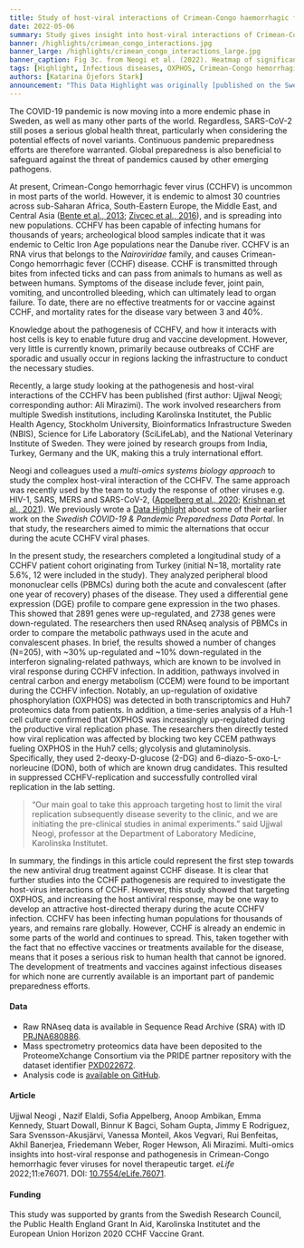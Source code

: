 ```yaml
---
title: Study of host-viral interactions of Crimean-Congo haemorrhagic fever identified potential new drugs
date: 2022-05-06
summary: Study gives insight into host-viral interactions of Crimean-Congo hemorrhagic fever, an infectious disease without available treatments. Raw RNAseq, mass spectrometry proteomics data and code shared.
banner: /highlights/crimean_congo_interactions.jpg
banner_large: /highlights/crimean_congo_interactions_large.jpg
banner_caption: Fig 3c. from Neogi et al. (2022). Heatmap of significant correlation (adj. p < 0.05) between key metabolic and signaling pathways. Column and row annotation denotes corresponding pathways.
tags: [Highlight, Infectious diseases, OXPHOS, Crimean-Congo hemorrhagic fever, Antiviral]
authors: [Katarina Öjefors Stark]
announcement: "This Data Highlight was originally [published on the Swedish COVID-19 & Pandemic Preparedness Data Portal](https://covid19dataportal.se/highlights/crimean_congo_interactions/)."
---
```


The COVID-19 pandemic is now moving into a more endemic phase in Sweden, as well as many other parts of the world. Regardless, SARS-CoV-2 still poses a serious global health threat, particularly when considering the potential effects of novel variants. Continuous pandemic preparedness efforts are therefore warranted. Global preparedness is also beneficial to safeguard against the threat of pandemics caused by other emerging pathogens.

At present, Crimean-Congo hemorrhagic fever virus (CCHFV) is uncommon in most parts of the world. However, it is endemic to almost 30 countries across sub-Saharan Africa, South-Eastern Europe, the Middle East, and Central Asia ([Bente et al., 2013](https://doi.org/10.1016/j.antiviral.2013.07.006); [Zivcec et al., 2016](https://doi.org/10.3390/v8040106)), and is spreading into new populations. CCHFV has been capable of infecting humans for thousands of years; archeological blood samples indicate that it was endemic to Celtic Iron Age populations near the Danube river. CCHFV is an RNA virus that belongs to the *Nairoviridae* family, and causes Crimean-Congo hemorrhagic fever (CCHF) disease. CCHF is transmitted through bites from infected ticks and can pass from animals to humans as well as between humans. Symptoms of the disease include fever, joint pain, vomiting, and uncontrolled bleeding, which can ultimately lead to organ failure. To date, there are no effective treatments for or vaccine against CCHF, and mortality rates for the disease vary between 3 and 40%.

Knowledge about the pathogenesis of CCHFV, and how it interacts with host cells is key to enable future drug and vaccine development. However, very little is currently known, primarily because outbreaks of CCHF are sporadic and usually occur in regions lacking the infrastructure to conduct the necessary studies.

Recently, a large study looking at the pathogenesis and host-viral interactions of the CCHFV has been published (first author: Ujjwal Neogi; corresponding author: Ali Mirazimi). The work involved researchers from multiple Swedish institutions, including Karolinska Institutet, the Public Health Agency, Stockholm University, Bioinformatics Infrastructure Sweden (NBIS), Science for Life Laboratory (SciLifeLab), and the National Veterinary Institute of Sweden. They were joined by research groups from India, Turkey, Germany and the UK, making this a truly international effort.

Neogi and colleagues used a *multi-omics systems biology approach* to study the complex host-viral interaction of the CCHFV. The same approach was recently used by the team to study the response of other viruses e.g. HIV-1, SARS, MERS and SARS-CoV-2, ([Appelberg et al., 2020](https://doi.org/10.1080/22221751.2020.1799723); [Krishnan et al., 2021](https://doi.org/10.1016/j.mcpro.2021.100159)). We previously wrote a [Data Highlight](https://covid19dataportal.se/highlights/metabolic_perturbation_therapeutic_target) about some of their earlier work on the *Swedish COVID-19 & Pandemic Preparedness Data Portal*. In that study, the researchers aimed to mimic the alternations that occur during the acute CCHFV viral phases.

In the present study, the researchers completed a longitudinal study of a CCHFV patient cohort originating from Turkey (initial N=18, mortality rate 5.6%, 12 were included in the study). They analyzed peripheral blood mononuclear cells (PBMCs) during both the acute and convalescent (after one year of recovery) phases of the disease. They used a differential gene expression (DGE) profile to compare gene expression in the two phases. This showed that 2891 genes were up-regulated, and 2738 genes were down-regulated. The researchers then used RNAseq analysis of PBMCs in order to compare the metabolic pathways used in the acute and convalescent phases. In brief, the results showed a number of changes (N=205), with ~30% up-regulated and ~10% down-regulated in the interferon signaling-related pathways, which are known to be involved in viral response during CCHFV infection. In addition, pathways involved in central carbon and energy metabolism (CCEM) were found to be important during the CCHFV infection. Notably, an up-regulation of oxidative phosphorylation (OXPHOS) was detected in both transcriptomics and Huh7 proteomics data from patients. In addition, a time-series analysis of a Huh-1 cell culture confirmed that OXPHOS was increasingly up-regulated during the productive viral replication phase. The researchers then directly tested how viral replication was affected by blocking two key CCEM pathways fueling OXPHOS in the Huh7 cells; glycolysis and glutaminolysis. Specifically, they used 2-deoxy-D-glucose (2-DG) and 6-diazo-5-oxo-L-norleucine (DON), both of which are known drug candidates. This resulted in suppressed CCHFV-replication and successfully controlled viral replication in the lab setting.

> “Our main goal to take this approach targeting host to limit the viral replication subsequently disease severity to the clinic, and we are initiating the pre-clinical studies in animal experiments.” said Ujjwal Neogi, professor at the Department of Laboratory Medicine, Karolinska Institutet.

In summary, the findings in this article could represent the first step towards the new antiviral drug treatment against CCHF disease. It is clear that further studies into the CCHF pathogenesis are required to investigate the host-virus interactions of CCHF. However, this study showed that targeting OXPHOS, and increasing the host antiviral response, may be one way to develop an attractive host-directed therapy during the acute CCHFV infection. CCHFV has been infecting human populations for thousands of years, and remains rare globally. However, CCHF is already an endemic in some parts of the world and continues to spread. This, taken together with the fact that no effective vaccines or treatments available for the disease, means that it poses a serious risk to human health that cannot be ignored. The development of treatments and vaccines against infectious diseases for which none are currently available is an important part of pandemic preparedness efforts.

#### Data

* Raw RNAseq data is available in Sequence Read Archive (SRA) with ID [PRJNA680886](https://www.ncbi.nlm.nih.gov/sra/?term=PRJNA680886).
* Mass spectrometry proteomics data have been deposited to the ProteomeXchange Consortium via the PRIDE partner repository with the dataset identifier [PXD022672](http://proteomecentral.proteomexchange.org/cgi/GetDataset?ID=PXD022672).
* Analysis code is [available on GitHub](https://github.com/neogilab/CCHF-Turkey).

#### Article

Ujjwal Neogi , Nazif Elaldi, Sofia Appelberg, Anoop Ambikan, Emma Kennedy, Stuart Dowall, Binnur K Bagci, Soham Gupta, Jimmy E Rodriguez, Sara Svensson-Akusjärvi, Vanessa Monteil, Akos Vegvari, Rui Benfeitas, Akhil Banerjea, Friedemann Weber, Roger Hewson, Ali Mirazimi. Multi-omics insights into host-viral response and pathogenesis in Crimean-Congo hemorrhagic fever viruses for novel therapeutic target. *eLife* 2022;11:e76071. DOI: [10.7554/eLife.76071](https://doi.org/10.7554/eLife.76071).

#### Funding

This study was supported by grants from the Swedish Research Council, the Public Health England Grant In Aid, Karolinska Institutet and the European Union Horizon 2020 CCHF Vaccine Grant.
